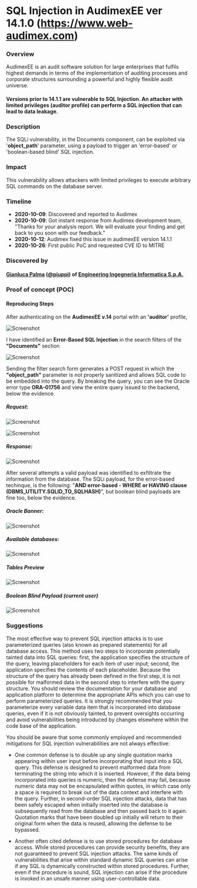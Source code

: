 
# SQL Injection in AudimexEE ver 14.1.0 (https://www.web-audimex.com)

### Overview
AudimexEE is an audit software solution for large enterprises that fulfils highest demands in terms of the implementation of auditing processes and corporate structures surrounding a powerful and highly flexible audit universe.

#### Versions prior to 14.1.1 are vulnerable to SQL Injection. An attacker with limited privileges (auditor profile) can perform a SQL injection that can lead to data leakage.


### Description
The SQLi vulnerability, in the Documents component, can be exploited via '**object_path**' parameter, using a payload to trigger an 'error-based' or 'boolean-based blind' SQL injection.

### Impact
This vulnerability allows attackers with limited privileges to execute arbitrary SQL commands on the database server.

### Timeline
- **2020-10-09**: Discovered and reported to Audimex
- **2020-10-09**: Got instant response from Audimex development team, "Thanks for your analysis report. We will evaluate your finding and get back to you soon with our feedback."
- **2020-10-12**: Audimex fixed this issue in audimexEE version 14.1.1
- **2020-10-26**: First public PoC and requested CVE ID to MITRE

### Discovered by

#### [Gianluca Palma](https://www.linkedin.com/in/piuppi/) ([@piuppi](https://twitter.com/piuppi)) of [Engineering Ingegneria Informatica S.p.A.](https://www.eng.it)

### Proof of concept (POC)
#### Reproducing Steps

After authenticating on the **AudimexEE v.14** portal with an **'auditor'** profile,

![Screenshot](images/audimex.jpg)


I have identified an **Error-Based SQL Injection** in the search filters of the **"Documents"** section 

![Screenshot](images/documents.jpg)

Sending the filter search form generates a POST request in which the **"object_path"** parameter is not properly sanitized and allows SQL code to be embedded into the query.
By breaking the query, you can see the Oracle error type **ORA-01756** and view the entire query issued to the backend, below the evidence.

##### Request:

![Screenshot](images/request1.jpg)

![Screenshot](images/request1-a.jpg)

##### Response:

![Screenshot](images/response.jpg)
 
After several attempts a valid payload was identified to exfiltrate the information from the database.
The SQLi payload, for the error-based techinque, is the following: "**AND error-based - WHERE or HAVING clause (DBMS_UTILITY.SQLID_TO_SQLHASH)**", but boolean blind payloads are fine too, below the evidence.

##### Oracle Banner:

![Screenshot](images/Oraclebanner.jpg)

##### Available databases:

![Screenshot](images/databases.jpg) 

##### Tables Preview

![Screenshot](images/tables.jpg)

##### Boolean Blind Payload (current user)

![Screenshot](images/boolean.jpg)

### Suggestions

The most effective way to prevent SQL injection attacks is to use parameterized queries (also known as prepared statements) for all database access. This method uses two steps to incorporate potentially tainted data into SQL queries: first, the application specifies the structure of the query, leaving placeholders for each item of user input; second, the application specifies the contents of each placeholder. Because the structure of the query has already been defined in the first step, it is not possible for malformed data in the second step to interfere with the query structure. You should review the documentation for your database and application platform to determine the appropriate APIs which you can use to perform parameterized queries. It is strongly recommended that you parameterize every variable data item that is incorporated into database queries, even if it is not obviously tainted, to prevent oversights occurring and avoid vulnerabilities being introduced by changes elsewhere within the code base of the application.

You should be aware that some commonly employed and recommended mitigations for SQL injection vulnerabilities are not always effective:

- One common defense is to double up any single quotation marks appearing within user input before incorporating that input into a SQL query. This defense is designed to prevent malformed data from terminating the string into which it is inserted. However, if the data being incorporated into queries is numeric, then the defense may fail, because numeric data may not be encapsulated within quotes, in which case only a space is required to break out of the data context and interfere with the query. Further, in second-order SQL injection attacks, data that has been safely escaped when initially inserted into the database is subsequently read from the database and then passed back to it again. Quotation marks that have been doubled up initially will return to their original form when the data is reused, allowing the defense to be bypassed.

- Another often cited defense is to use stored procedures for database access. While stored procedures can provide security benefits, they are not guaranteed to prevent SQL injection attacks. The same kinds of vulnerabilities that arise within standard dynamic SQL queries can arise if any SQL is dynamically constructed within stored procedures. Further, even if the procedure is sound, SQL injection can arise if the procedure is invoked in an unsafe manner using user-controllable data.

